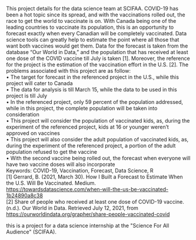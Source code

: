 This project details for the data science team at SCIFAA. COVID-19 has been a hot topic since its spread, and with the vaccinations rolled out, the race to get the world to vaccinate is on. With Canada being one of the leading countries to vaccinate its population, this is an opportunity to forecast exactly when every Canadian will be completely vaccinated. Data science tools can greatly help to estimate the point where all those that want both vaccines would get them. Data for the forecast is taken from the database “Our World in Data,” and the population that has received at least one dose of the COVID vaccine till July is taken [1]. Moreover, the reference for the project is the estimation of the vaccination effort in the U.S. [2]. The problems associated with this project are as follow: <br />
•	The target for forecast in the referenced project in the U.S., while this project will cater to Canada<br />
•	The data for analysis is till March 15, while the data to be used in this project is till July<br />
•	In the referenced project, only 59 percent of the population addressed, while in this project, the complete population will be taken into consideration<br />
•	This project will consider the population of vaccinated kids, as, during the experiment of the referenced project, kids at 16 or younger weren’t approved on vaccines<br />
•	This project will also consider the adult population of vaccinated kids, as, during the experiment of the referenced project, a portion of the adult population refused to get the vaccine<br />
•	With the second vaccine being rolled out, the forecast when everyone will have two vaccine doses will also incorporate<br />
Keywords: COVID-19, Vaccination, Forecast, Data Science, R<br />
[1] Gerrard, B. (2021, March 30). How I Built a Forecast to Estimate When the U.S. Will Be Vaccinated. Medium. https://towardsdatascience.com/when-will-the-us-be-vaccinated-1b24890a8c38 <br />
[2] Share of people who received at least one dose of COVID-19 vaccine. (n.d.). Our World in Data. Retrieved July 12, 2021, from https://ourworldindata.org/grapher/share-people-vaccinated-covid<br />


this is a project for a data science internship at the "Science For All Audience" (SCIFAA).
